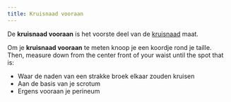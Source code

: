 ```yaml
---
title: Kruisnaad vooraan
---
```


De **kruisnaad vooraan** is het voorste deel van de [kruisnaad](/docs/measurements/crossseam/) maat.

Om je **kruisnaad vooraan** te meten knoop je een koordje rond je taille. Then, measure down from the center front of your waist until the spot that is:

- Waar de naden van een strakke broek elkaar zouden kruisen
- Aan de basis van je scrotum
- Ergens vooraan je perineum
